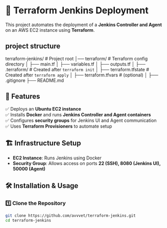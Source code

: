 # 🚀 Terraform Jenkins Deployment  

This project automates the deployment of a **Jenkins Controller and Agent** on an AWS EC2 instance using **Terraform**.

## project structure

terraform-jenkins/    # Project root
│── terraform/        # Terraform config directory
│   ├── main.tf
│   ├── variables.tf
│   ├── outputs.tf
│   ├── .terraform/   # Created after `terraform init`
│   ├── terraform.tfstate  # Created after `terraform apply`
│   ├── terraform.tfvars   # (optional)
│
├── .gitignore
├── README.md

## 🔹 Features  
✅ Deploys an **Ubuntu EC2 instance**  
✅ Installs **Docker** and runs **Jenkins Controller and Agent containers**  
✅ Configures **security groups** for Jenkins UI and Agent communication  
✅ Uses **Terraform Provisioners** to automate setup  

## 🏗️ Infrastructure Setup  
- **EC2 Instance**: Runs Jenkins using Docker  
- **Security Group**: Allows access on ports **22 (SSH), 8080 (Jenkins UI), 50000 (Agent)**  

## 🛠️ Installation & Usage  

### 1️⃣ **Clone the Repository**  
```bash
git clone https://github.com/avvvet/terraform-jenkins.git
cd terraform-jenkins
